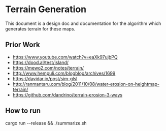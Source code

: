 # Terrain Generation

This document is a design doc and documentation for the algorithm which
generates terrain for these maps.

## Prior Work

- https://www.youtube.com/watch?v=eaXk97ujbPQ
- https://dood.al/test/island/
- https://mewo2.com/notes/terrain/
- http://www.hempuli.com/blogblog/archives/1699
- https://davidar.io/post/sim-glsl
- http://ranmantaru.com/blog/2011/10/08/water-erosion-on-heightmap-terrain/
- https://github.com/dandrino/terrain-erosion-3-ways

## How to run

cargo run --release && ./summarize.sh
